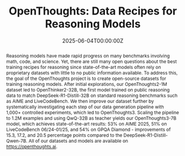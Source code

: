 ---
title: "OpenThoughts: Data Recipes for Reasoning Models"

# Authors
authors:
- Etash Guha
- Ryan Marten
- Sedrick Keh
- Negin Raoof
- Georgios Smyrnis
- Hritik Bansal
- Marianna Nezhurina
- Jean Mercat
- Trung Vu
- Zayne Sprague
- Ashima Suvarna
- Benjamin Feuer
- Liangyu Chen
- Zaid Khan
- Eric Frankel
- Sachin Grover
- Caroline Choi
- Niklas Muennighoff
- Shiye Su
- Wanjia Zhao
- John Yang
- Shreyas Pimpalgaonkar
- Kartik Sharma
- Charlie Cheng-Jie Ji
- Yichuan Deng
- Sarah Pratt
- Vivek Ramanujan
- Jon Saad-Falcon
- Jeffrey Li
- Achal Dave
- Alon Albalak
- Kushal Arora
- Blake Wulfe
- Chinmay Hegde
- Greg Durrett
- Sewoong Oh
- Mohit Bansal
- Saadia Gabriel
- Aditya Grover
- Kai-Wei Chang
- Vaishaal Shankar
- Aaron Gokaslan
- Mike A. Merrill
- Tatsunori Hashimoto
- Yejin Choi
- Jenia Jitsev
- Reinhard Heckel
- Maheswaran Sathiamoorthy
- Alexandros G. Dimakis
- Ludwig Schmidt

date: "2025-06-04T00:00:00Z"
doi: "arXiv:2506.04178"

# Schedule page publish date (NOT publication's date).
publishDate: "2025-06-04T00:00:00Z"

# Publication type.
# Legend: 0 = Uncategorized; 1 = Conference paper; 2 = Journal article;
# 3 = Preprint / Working Paper; 4 = Report; 5 = Book; 6 = Book section;
# 7 = Thesis; 8 = Patent
publication_types: ["3"]

# Publication name and optional abbreviated publication name.
publication: arXiv preprint
abstract: "Reasoning models have made rapid progress on many benchmarks involving math, code, and science. Yet, there are still many open questions about the best training recipes for reasoning since state-of-the-art models often rely on proprietary datasets with little to no public information available. To address this, the goal of the OpenThoughts project is to create open-source datasets for training reasoning models. After initial explorations, our OpenThoughts2-1M dataset led to OpenThinker2-32B, the first model trained on public reasoning data to match DeepSeek-R1-Distill-32B on standard reasoning benchmarks such as AIME and LiveCodeBench. We then improve our dataset further by systematically investigating each step of our data generation pipeline with 1,000+ controlled experiments, which led to OpenThoughts3. Scaling the pipeline to 1.2M examples and using QwQ-32B as teacher yields our OpenThoughts3-7B model, which achieves state-of-the-art results: 53% on AIME 2025, 51% on LiveCodeBench 06/24-01/25, and 54% on GPQA Diamond - improvements of 15.3, 17.2, and 20.5 percentage points compared to the DeepSeek-R1-Distill-Qwen-7B. All of our datasets and models are available on https://openthoughts.ai."

tags: []

# Display this page in the Featured widget?
featured: true

# Custom links (uncomment lines below)
# links:
# - name: Custom Link
#   url: http://example.org

url_pdf: 'https://arxiv.org/pdf/2506.04178.pdf'
url_code: 'https://openthoughts.ai'
# url_dataset: ''
# url_poster: ''
url_project: 'https://openthoughts.ai'
# url_slides: ''
# url_source: ''
url_video: ''

# Featured image
# To use, add an image named `featured.jpg/png` to your page's folder. 
image:
  caption: 'OpenThoughts: Open-source reasoning datasets and models achieving state-of-the-art results.'
  focal_point: "Smart"
  preview_only: false

# Associated Projects (optional).
#   Associate this publication with one or more of your projects.
#   Simply enter your project's folder or file name without extension.
#   E.g. `internal-project` references `content/project/internal-project/index.md`.
#   Otherwise, set `projects: []`.
# projects:
# - example

# Slides (optional).
#   Associate this publication with Markdown slides.
#   Simply enter your slide deck's filename without extension.
#   E.g. `slides: "example"` references `content/slides/example/index.md`.
#   Otherwise, set `slides: ""`.
slides: ""
--- 